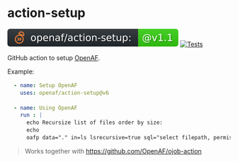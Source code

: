 # action-setup

![version](.github/ojobs/version.svg) [![Tests](https://github.com/OpenAF/action-setup/actions/workflows/tests.yml/badge.svg)](https://github.com/OpenAF/action-setup/actions/workflows/tests.yml)

GitHub action to setup [OpenAF](https://docs.openaf.io).

Example:

```yaml
  - name: Setup OpenAF
    uses: openaf/action-setup@v6

  - name: Using OpenAF
    run : |
      echo Recursize list of files order by size:
      echo
      oafp data="." in=ls lsrecursive=true sql="select filepath, permissions, size where isFile=TRUE order by size desc" out=ctable
```

> Works together with https://github.com/OpenAF/ojob-action
